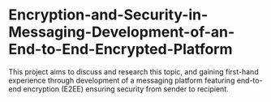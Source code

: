 # Encryption-and-Security-in-Messaging-Development-of-an-End-to-End-Encrypted-Platform
This project aims to discuss and research this topic, and gaining first-hand experience through development of a messaging platform featuring end-to-end encryption (E2EE) ensuring security from sender to recipient.
